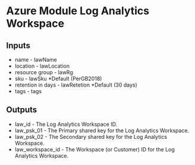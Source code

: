 # Azure Module Log Analytics Workspace

## Inputs

- name  - lawName
- location - lawLocation
- resource group - lawRg
- sku - lawSku *Default (PerGB2018)
- retention in days - lawRetetion *Default (30 days)
- tags - tags

## Outputs

- law_id - The Log Analytics Workspace ID. 
- law_psk_01 - The Primary shared key for the Log Analytics Workspace.
- law_psk_02 - The Secondary shared key for the Log Analytics Workspace.
- law_workspace_id - The Workspace (or Customer) ID for the Log Analytics Workspace.